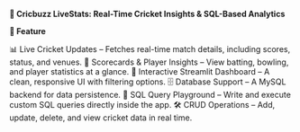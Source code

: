 **🏏 Cricbuzz LiveStats: Real-Time Cricket Insights & SQL-Based Analytics**

**🚀 Feature**

📊 Live Cricket Updates – Fetches real-time match details, including scores, status, and venues.
📝 Scorecards & Player Insights – View batting, bowling, and player statistics at a glance.
🎯 Interactive Streamlit Dashboard – A clean, responsive UI with filtering options.
🗄️ Database Support – A MySQL backend for data persistence.
🔎 SQL Query Playground – Write and execute custom SQL queries directly inside the app.
🛠 CRUD Operations – Add, update, delete, and view cricket data in real time.
